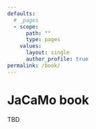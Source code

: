 ```yaml
---
defaults:
  # _pages
  - scope:
      path: ""
      type: pages
    values:
      layout: single
      author_profile: true
permalink: /book/
---
```


# JaCaMo book

TBD
